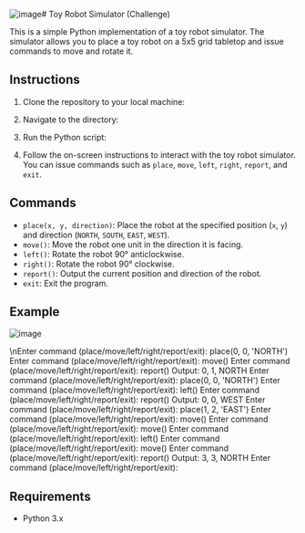 ![image](https://github.com/venedickls/toyRobot_Challenge/assets/43608289/cff34a5e-4677-4e56-b7a0-fb3153f7f709)# Toy Robot Simulator (Challenge)

This is a simple Python implementation of a toy robot simulator. The simulator allows you to place a toy robot on a 5x5 grid tabletop and issue commands to move and rotate it.

## Instructions

1. Clone the repository to your local machine:


2. Navigate to the directory:


3. Run the Python script:


4. Follow the on-screen instructions to interact with the toy robot simulator. You can issue commands such as `place`, `move`, `left`, `right`, `report`, and `exit`.

## Commands

- `place(x, y, direction)`: Place the robot at the specified position (`x`, `y`) and direction (`NORTH`, `SOUTH`, `EAST`, `WEST`).
- `move()`: Move the robot one unit in the direction it is facing.
- `left()`: Rotate the robot 90° anticlockwise.
- `right()`: Rotate the robot 90° clockwise.
- `report()`: Output the current position and direction of the robot.
- `exit`: Exit the program.

## Example
![image](https://github.com/venedickls/toyRobot_Challenge/assets/43608289/3e68bac7-aea5-4095-9766-7b17f877639a)

\nEnter command (place/move/left/right/report/exit): place(0, 0, 'NORTH')
Enter command (place/move/left/right/report/exit): move()
Enter command (place/move/left/right/report/exit): report()
Output: 0, 1, NORTH
Enter command (place/move/left/right/report/exit): place(0, 0, 'NORTH')
Enter command (place/move/left/right/report/exit): left()
Enter command (place/move/left/right/report/exit): report()
Output: 0, 0, WEST
Enter command (place/move/left/right/report/exit): place(1, 2, 'EAST')
Enter command (place/move/left/right/report/exit): move()
Enter command (place/move/left/right/report/exit): move()
Enter command (place/move/left/right/report/exit): left()
Enter command (place/move/left/right/report/exit): move()
Enter command (place/move/left/right/report/exit): report()
Output: 3, 3, NORTH
Enter command (place/move/left/right/report/exit): 


## Requirements

- Python 3.x
